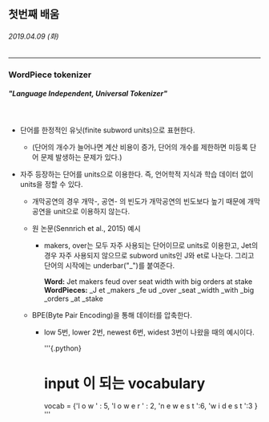 ## 첫번째 배움
###### 2019.04.09 (화)
-----

### WordPiece tokenizer
##### "Language Independent, Universal Tokenizer" 

<br>

* 단어를 한정적인 유닛(finite subword units)으로 표현한다.
  + (단어의 개수가 늘어나면 계산 비용이 증가, 단어의 개수를 제한하면 미등록 단어 문제 발생하는 문제가 있다.)

* 자주 등장하는 단어를 units으로 이용한다. 즉, 언어학적 지식과 학습 데이터 없이 units을 정할 수 있다.
  + 개막공연의 경우 개막-, 공연- 의 빈도가 개막공연의 빈도보다 높기 때문에 개막공연을 unit으로 이용하지 않는다.
  + 원 논문(Sennrich et al., 2015) 예시
    - makers, over는 모두 자주 사용되는 단어이므로 units로 이용한고, Jet의 경우 자주 사용되지 않으므로 subword units인 J와 et로 나눈다. 그리고 단어의 시작에는 underbar("\_")를 붙여준다.
      
       **Word:** Jet makers feud over seat width with big orders at stake  
       **WordPieces:** \_J et \_makers \_fe ud \_over \_seat \_width \_with \_big \_orders \_at \_stake
      
  + BPE(Byte Pair Encoding)을 통해 데이터를 압축한다. 
    - low 5번, lower 2번, newest 6번, widest 3번이 나왔을 때의 예시이다.
      
      '''{.python}
      # input 이 되는 vocabulary
      vocab = {'l o w </w>' : 5,
         'l o w e r </w>' : 2,
         'n e w e s t </w>':6,
         'w i d e s t </w>':3
         }
      '''
         
